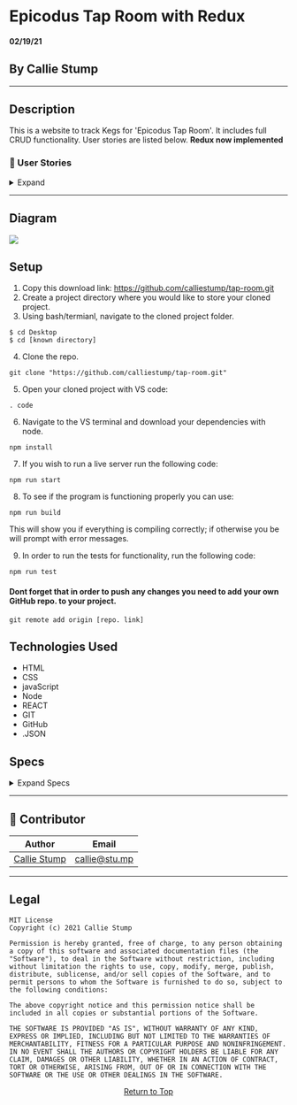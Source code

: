 # Epicodus Tap Room with Redux

#### **02/19/21**

## By Callie Stump
<hr>

## **Description**
This is a website to track Kegs for 'Epicodus Tap Room'. It includes full CRUD functionality. User stories are listed below. 
<strong>Redux now implemented</strong>

### **📖 User Stories**
<details>
<summary>Expand</summary>

* As a user, I want the option to edit a keg's properties after entering them just in case I make a mistake.
* As a user, I want to be able to delete a keg.
* As a user, I want a keg to update to say "Out of Stock" once it's empty.
* As a user, I want kegs with less than 10 pints to include a message that says "Almost Empty" so I can try a pint before it's gone!
* I should be able to navigate to a splash page that lists all flavors and treats. Users should be able to click on an individual flavor or treat to see all the flavors/treats that belong to it.
* As a user, I want to have kegs prices to be color-coded for easy readability. This could be based on their price, the style of beer or kombucha, or the amount of pints left.
* As a user, I want this application to be nicely styled. (Use stylesheets and CSS objects!)
</details>
<hr>

## **Diagram**
<img src="diagram.png">

## **Setup**
1. Copy this download link: https://github.com/calliestump/tap-room.git
2. Create a project directory where you would like to store your cloned project.
3. Using bash/termianl, navigate to the cloned project folder.
```
$ cd Desktop
$ cd [known directory]
```
4. Clone the repo.
```
git clone "https://github.com/calliestump/tap-room.git"
```
5. Open your cloned project with VS code:
```
. code
```
6. Navigate to the VS terminal and download your dependencies with node.
```
npm install
```
7. If you wish to run a live server run the following code:
```
npm run start
```
8. To see if the program is functioning properly you can use:
```
npm run build
```
This will show you if everything is compiling correctly; if otherwise you be will prompt with error messages.

9. In order to run the tests for functionality, run the following code:
```
npm run test
```
#### Dont forget that in order to push any changes you need to add your own GitHub repo. to your project.
```
git remote add origin [repo. link]
```

## **Technologies Used**
* HTML
* CSS
* javaScript
* Node
* REACT
* GIT
* GitHub
* .JSON

## **Specs**
<details>
<summary>Expand Specs</summary>
<table>
  <tr>
    <th>Test</th>
    <th>Input</th>
    <th>Output</th>
    <th>Completed</th>
  </tr>
  <tr>
    <td>Should return default state if no action type is recongized.</td>
    <td>formVisibleReducer(false, { type: null })</td>
    <td>false</td>
    <td>✓</td>
  </tr>    
  <tr>
    <td>Should toggle form visibility state to true</td>
    <td>formVisibleReducer(false, { type: 'TOGGLE_FORM' })</td>
    <td>true</td>
    <td>✓</td>
  </tr>
  <tr>
    <td>Should return default state if no action type is recongized</td>
    <td>rootReducer({}, { type: null })</td>
    <td>masterKegList: {}, formVisibleOnPage: false</td>
    <td>✓</td>
  </tr>
  <tr>
    <td>Check that initial state of kegListReducer matches root reducer.</td>
    <td>store.getState().masterKegList)</td>
    <td>kegListReducer(undefined, { type: null }</td>
    <td>✓</td>
  </tr> 
  <tr>
    <td>Check that TOGGLE_FORM  action works for formVisibleReducer and root reducer.</td>
    <td>store.getState().formVisibleOnPage</td>
    <td>formVisibleReducer(undefined, action)</td>
    <td>✓</td>
  </tr> 
  <tr>
    <td>Should return the default state if it doesnt regonize any action types passed into the reducer.</td>
    <td>kegListReducer({}, { type: null })</td>
    <td>({})</td>
    <td>✓</td>
  </tr>    
  <tr>
    <td>Should successfully add a new keg data to masterKegList.</td>
    <td>kegListReducer({}, action)</td>
    <td>({})</td>
    <td>✓</td>
  </tr> 
  <tr>
    <td>Should return the default state if it doesnt regonize any action types passed into the reducer.</td>
    <td>kegListReducer({}, { type: null })</td>
    <td>[id] : {
        kegName,
        kegBrand,
        kegPintQuantity,
        kegAlcoholContent,
        kegPrice,
        id
      }</td>
    <td>✓</td>
  </tr> 
  <tr>
    <td>Should successfully delete a keg</td>
    <td>kegListReducer(currentState, action)</td>
    <td>2:
      {
        kegName: 'Half-Barrel',
        kegBrand: 'Bud Light',
        kegPintQuantity: 124,
        kegAlcoholContent: "28.5%",
        kegPrice: "13.99",
        id: 2
      }</td>
    <td>✓</td>
  </tr> 
  <tr>
    <td>Should successfully buy a pint.</td>
    <td>kegListReducer(kegData, action)</td>
    <td>1: 
      {
        kegName: 'Quarter-Barrel',
        kegBrand: 'Miller Lite',
        kegPintQuantity: 123,
        kegAlcoholContent: "25.6%",
        kegPrice: "12.99",
        id: 1
      }</td>
    <td>✓</td>
  </tr> 
  <tr>
    <td>Should restock a keg.</td>
    <td>kegData, action</td>
    <td>1: 
      {
        kegName: 'Quarter-Barrel',
        kegBrand: 'Miller Lite',
        kegPintQuantity: 124,
        kegAlcoholContent: "25.6%",
        kegPrice: "12.99",
        id: 1
      }</td>
    <td>✓</td>
  </tr>     
</table> 
</details> 

------------------------------
## 👥 Contributor

| Author | Email |
|--------|:-----:|
| [Callie Stump](https://www.linkedin.com/in/callie-stump/) | [callie@stu.mp](mailto:callie@stu.mp) |
------------------------------
<!-- ## **Bugs Found** -->
 
## Legal
```
MIT License
Copyright (c) 2021 Callie Stump

Permission is hereby granted, free of charge, to any person obtaining a copy of this software and associated documentation files (the "Software"), to deal in the Software without restriction, including without limitation the rights to use, copy, modify, merge, publish, distribute, sublicense, and/or sell copies of the Software, and to permit persons to whom the Software is furnished to do so, subject to the following conditions:

The above copyright notice and this permission notice shall be included in all copies or substantial portions of the Software.

THE SOFTWARE IS PROVIDED "AS IS", WITHOUT WARRANTY OF ANY KIND, EXPRESS OR IMPLIED, INCLUDING BUT NOT LIMITED TO THE WARRANTIES OF MERCHANTABILITY, FITNESS FOR A PARTICULAR PURPOSE AND NONINFRINGEMENT. IN NO EVENT SHALL THE AUTHORS OR COPYRIGHT HOLDERS BE LIABLE FOR ANY CLAIM, DAMAGES OR OTHER LIABILITY, WHETHER IN AN ACTION OF CONTRACT, TORT OR OTHERWISE, ARISING FROM, OUT OF OR IN CONNECTION WITH THE SOFTWARE OR THE USE OR OTHER DEALINGS IN THE SOFTWARE.
```
<center><a href="#">Return to Top</a></center>
